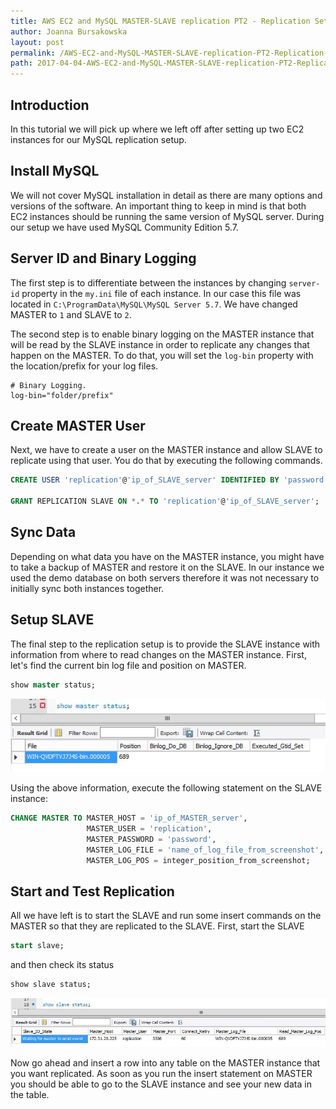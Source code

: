 ```yaml
---
title: AWS EC2 and MySQL MASTER-SLAVE replication PT2 - Replication Setup
author: Joanna Bursakowska
layout: post
permalink: /AWS-EC2-and-MySQL-MASTER-SLAVE-replication-PT2-Replication-Setup
path: 2017-04-04-AWS-EC2-and-MySQL-MASTER-SLAVE-replication-PT2-Replication-Setup.md
---
```


## Introduction

In this tutorial we will pick up where we left off after setting up two EC2 instances for our MySQL replication setup.

## Install MySQL

We will not cover MySQL installation in detail as there are many options and versions of the software.  An important thing to keep in mind is that both EC2 instances should be running the same version of MySQL server.  During our setup we have used MySQL Community Edition 5.7.

## Server ID and Binary Logging

The first step is to differentiate between the instances by changing `server-id` property in the `my.ini` file of each instance.  In our case this file was located in `C:\ProgramData\MySQL\MySQL Server 5.7`.  We have changed MASTER to `1` and SLAVE to `2`.

The second step is to enable binary logging on the MASTER instance that will be read by the SLAVE instance in order to replicate any changes that happen on the MASTER.  To do that, you will set the `log-bin` property with the location/prefix for your log files.

```
# Binary Logging.
log-bin="folder/prefix"
```

## Create MASTER User

Next, we have to create a user on the MASTER instance and allow SLAVE to replicate using that user.  You do that by executing the following commands.

``` sql
CREATE USER 'replication'@'ip_of_SLAVE_server' IDENTIFIED BY 'password';

GRANT REPLICATION SLAVE ON *.* TO 'replication'@'ip_of_SLAVE_server';
```

## Sync Data

Depending on what data you have on the MASTER instance, you might have to take a backup of MASTER and restore it on the SLAVE.  In our instance we used the demo database on both servers therefore it was not necessary to initially sync both instances together.

## Setup SLAVE

The final step to the replication setup is to provide the SLAVE instance with information from where to read changes on the MASTER instance.  First, let's find the current bin log file and position on MASTER.

``` sql
show master status;
```

[![MASTER status](/assets/images/20170404/1.JPG)](/assets/images/20170404/1.JPG)

Using the above information, execute the following statement on the SLAVE instance:

``` sql
CHANGE MASTER TO MASTER_HOST = 'ip_of_MASTER_server',
                 MASTER_USER = 'replication',
                 MASTER_PASSWORD = 'password',
                 MASTER_LOG_FILE = 'name_of_log_file_from_screenshot',
                 MASTER_LOG_POS = integer_position_from_screenshot;
 ```

## Start and Test Replication

All we have left is to start the SLAVE and run some insert commands on the MASTER so that they are replicated to the SLAVE.  First, start the SLAVE

``` sql
start slave;
```

and then check its status

``` sql
show slave status;
```

[![SLAVE status](/assets/images/20170404/2.JPG)](/assets/images/20170404/2.JPG)

Now go ahead and insert a row into any table on the MASTER instance that you want replicated. As soon as you run the insert statement on MASTER you should be able to go to the SLAVE instance and see your new data in the table.





